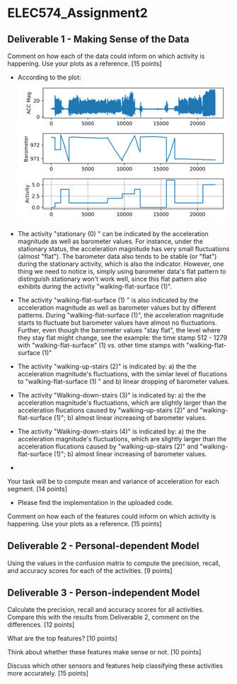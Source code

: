 # ELEC574_Assignment2

## Deliverable 1 - Making Sense of the Data

Comment on how each of the data could inform on which activity is happening. Use your plots as a reference. [15 points]

- According to the plot:
![](1.png)

- The activity "stationary (0) " can be indicated by the acceleration magnitude as well as barometer values. For instance, under the stationary status, the acceleration magnitude has very small fluctuations (almost "flat"). The barometer data also tends to be stable (or "flat") during the stationary activity, which is also the indicator. However, one thing we need to notice is, simply using barometer data's flat pattern to distinguish stationary won't work well, since this flat pattern also exhibits during the activity "walking-flat-surface (1)".

- The activity "walking-flat-surface (1) " is also indicated by the acceleration magnitude as well as barometer values but by different patterns. During "walking-flat-surface (1)", the acceleration magnitude starts to fluctuate but barometer values have almost no fluctuations. Further, even though the barometer values "stay flat", the level where they stay flat might change, see the example: the time stamp 512 - 1279 with "walking-flat-surface" (1) vs. other time stamps with "walking-flat-surface (1)"

- The activity "walking-up-stairs (2)" is indicated by: a) the the acceleration magnitude's fluctuations, with the simlar level of flucations to "walking-flat-surface (1) " and b) linear dropping of barometer values.

- The activity "Walking-down-stairs (3)" is indicated by: a) the the acceleration magnitude's fluctuations, which are slightly larger than the acceleration flucations caused by "walking-up-stairs (2)" and "walking-flat-surface (1)"; b) almost linear increasing of barometer values.

- The activity "Walking-down-stairs (4)" is indicated by: a) the the acceleration magnitude's fluctuations, which are slightly larger than the acceleration flucations caused by "walking-up-stairs (2)" and "walking-flat-surface (1)"; b) almost linear increasing of barometer values.

- 

Your task will be to compute mean and variance of acceleration for each segment. [14 points]

- Please find the implementation in the uploaded code.

Comment on how each of the features could inform on which activity is happening. Use your plots as a reference. [15 points]

## Deliverable 2 - Personal-dependent Model

Using the values in the confusion matrix to compute the precision, recall, and accuracy scores for each of the activities. [9 points]

## Deliverable 3 - Person-independent Model

Calculate the precision, recall and accuracy scores for all activities. Compare this with the results from Deliverable 2, comment on the differences. [12 points]

What are the top features? [10 points]

Think about whether these features make sense or not. [10 points] 

Discuss which other sensors and features help classifying these activities more accurately. [15 points]
